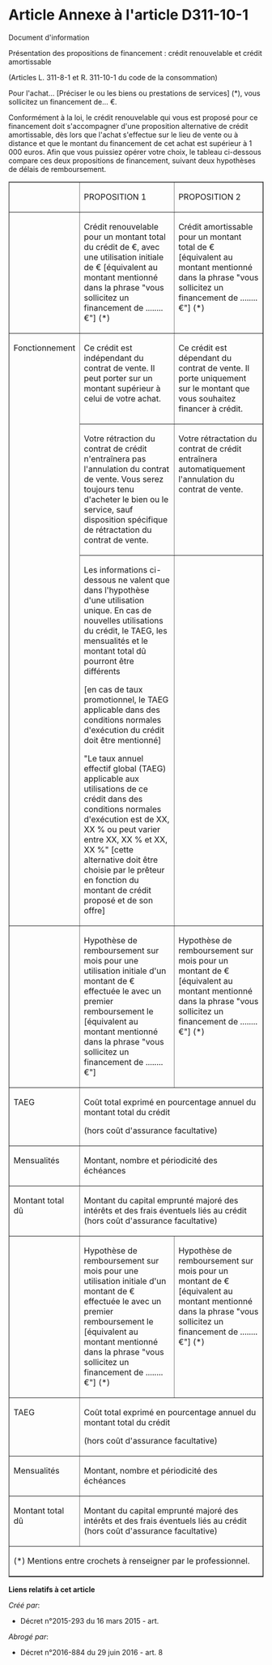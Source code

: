 # Article Annexe à l'article D311-10-1

Document d'information 

Présentation des propositions de financement : crédit renouvelable et crédit amortissable 

(Articles L. 311-8-1 et R. 311-10-1 du code de la consommation) 

Pour l'achat... [Préciser le ou les biens ou prestations de services] (*), vous sollicitez un financement de... €. 

Conformément à la loi, le crédit renouvelable qui vous est proposé pour ce financement doit s'accompagner d'une proposition
alternative de crédit amortissable, dès lors que l'achat s'effectue sur le lieu de vente ou à distance et que le montant du
financement de cet achat est supérieur à 1 000 euros. Afin que vous puissiez opérer votre choix, le tableau ci-dessous
compare ces deux propositions de financement, suivant deux hypothèses de délais de remboursement. 

<table border="1">
  <tbody>
    <tr>
      <td valign="top" align="left"> </td>
      <td align="left" valign="top">

PROPOSITION 1 

</td>
      <td align="left" valign="top">

PROPOSITION 2

</td>
    </tr>
    <tr>
      <td align="left" valign="top"> </td>
      <td align="left" valign="top">

Crédit renouvelable pour un montant total du crédit de €, avec une utilisation initiale de € [équivalent au montant mentionné
dans la phrase "vous sollicitez un financement de ........ €"] (*) 

</td>
      <td align="left" valign="top">

Crédit amortissable pour un montant total de € [équivalent au montant mentionné dans la phrase "vous sollicitez un
financement de ........ €"] (*) 

</td>
    </tr>
    <tr>
      <td valign="top" rowspan="3" align="left">

Fonctionnement 

</td>
      <td valign="top" align="left">

Ce crédit est indépendant du contrat de vente. Il peut porter sur un montant supérieur à celui de votre achat. 

</td>
      <td valign="top" align="left">

Ce crédit est dépendant du contrat de vente. Il porte uniquement sur le montant que vous souhaitez financer à crédit. 

</td>
    </tr>
    <tr>
      <td valign="top" align="left">

Votre rétraction du contrat de crédit n'entraînera pas l'annulation du contrat de vente. Vous serez toujours tenu d'acheter
le bien ou le service, sauf disposition spécifique de rétractation du contrat de vente. 

</td>
      <td valign="top" align="left">

Votre rétractation du contrat de crédit entraînera automatiquement l'annulation du contrat de vente. 

</td>
    </tr>
    <tr>
      <td align="left" valign="top">

Les informations ci-dessous ne valent que dans l'hypothèse d'une utilisation unique. En cas de nouvelles utilisations du
crédit, le TAEG, les mensualités et le montant total dû pourront être différents 

[en cas de taux promotionnel, le TAEG applicable dans des conditions normales d'exécution du crédit doit être mentionné] 

"Le taux annuel effectif global (TAEG) applicable aux utilisations de ce crédit dans des conditions normales d'exécution est
de XX, XX % ou peut varier entre XX, XX % et XX, XX %" [cette alternative doit être choisie par le prêteur en fonction du
montant de crédit proposé et de son offre] 

</td>
      <td align="left" valign="top">
    </td></tr>
    <tr>
      <td align="left" valign="top">
      </td><td valign="top" align="left">

Hypothèse de remboursement sur mois pour une utilisation initiale d'un montant de € effectuée le avec un premier
remboursement le [équivalent au montant mentionné dans la phrase "vous sollicitez un financement de ........ €"] 

</td>
      <td valign="top" align="left">

Hypothèse de remboursement sur mois pour un montant de € [équivalent au montant mentionné dans la phrase "vous sollicitez un
financement de ........  €"] (*) 

</td>
    </tr>
    <tr>
      <td align="left" valign="top">

TAEG 

</td>
      <td colspan="2" align="left" valign="top">

Coût total exprimé en pourcentage annuel du montant total du crédit

(hors coût d'assurance facultative) 

</td>
    </tr>
    <tr>
      <td align="left" valign="top">

Mensualités 

</td>
      <td colspan="2" align="left" valign="top">

Montant, nombre et périodicité des échéances 

</td>
    </tr>
    <tr>
      <td valign="top" align="left">

Montant total dû 

</td>
      <td colspan="2" align="left" valign="top">

Montant du capital emprunté majoré des intérêts et des frais éventuels liés au crédit (hors coût d'assurance facultative) 

</td>
    </tr>
    <tr>
      <td align="left" valign="top">
      </td><td align="left" valign="top">

Hypothèse de remboursement sur mois pour une utilisation initiale d'un montant de € effectuée le avec un premier
remboursement le [équivalent au montant mentionné dans la phrase "vous sollicitez un financement de ........ €"] (*) 

</td>
      <td align="left" valign="top">

Hypothèse de remboursement sur mois pour un montant de € [équivalent au montant mentionné dans la phrase "vous sollicitez un
financement de ........ €"] (*) 

</td>
    </tr>
    <tr>
      <td valign="top" align="left">

TAEG 

</td>
      <td align="left" colspan="2" valign="top">

Coût total exprimé en pourcentage annuel du montant total du crédit

(hors coût d'assurance facultative) 

</td>
    </tr>
    <tr>
      <td align="left" valign="top">

Mensualités 

</td>
      <td valign="top" align="left" colspan="2">

Montant, nombre et périodicité des échéances 

</td>
    </tr>
    <tr>
      <td align="left" valign="top">

Montant total dû 

</td>
      <td align="left" colspan="2" valign="top">

Montant du capital emprunté majoré des intérêts et des frais éventuels liés au crédit (hors coût d'assurance facultative) 

</td>
    </tr>
    <tr>
      <td valign="top" align="left" colspan="3">

(*) Mentions entre crochets à renseigner par le professionnel.

</td>
    </tr>
  </tbody>
</table>

**Liens relatifs à cet article**

_Créé par_:

  - Décret n°2015-293 du 16 mars 2015 - art.

_Abrogé par_:

  - Décret n°2016-884 du 29 juin 2016 - art. 8
